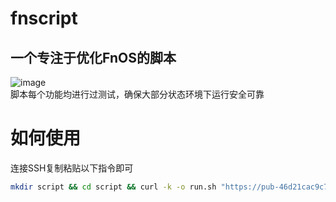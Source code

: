 # fnscript
## 一个专注于优化FnOS的脚本
![image](https://github.com/user-attachments/assets/4bf9e320-1f3d-4f02-a693-04a9593a0c4c)
 \
脚本每个功能均进行过测试，确保大部分状态环境下运行安全可靠
# 如何使用
连接SSH复制粘贴以下指令即可
```bash
mkdir script && cd script && curl -k -o run.sh "https://pub-46d21cac9c7d44b79d73abfeb727999f.r2.dev/Linux%E8%84%9A%E6%9C%AC/%E9%A3%9E%E7%89%9B/run.sh" && bash run.sh
```
